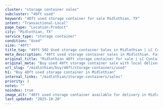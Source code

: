 ```yaml
---
cluster: "storage container sales"
subcluster: "40ft used"
keyword: "40ft used storage container for sale Midlothian, TX"
intent: "Transactional-Local"
page_type: "Location-Product"
city: "Midlothian, TX"
service_type: "storage container"
condition: "Used"
size: "40ft"
title_tag: "40ft 502 Used storage container Sales in Midlothian | LC Container"
meta_description: "40ft used storage container sales in Midlothian. Fast delivery, competitive pricing. Serving storage containers area. Quote ID: MSW. Call (214) 524-4168 for your free quote today."
original_title: "Midlothian 40ft storage container for sale | LC Container"
original_meta: "Buy used 40ft storage container sale with local delivery in Midlothian, TX. LC Container — local Since 2003. Request a fast quote today."
url_slug: "/midlothian/buy/40ft/storage-containers/used"
h1: "Buy 40ft used storage container in Midlothian"
internal_links: "/midlothian/storage-containers/sales"
priority: 3
notes: ""
noindex: true
image_alt: "40ft used storage container available for delivery in Midlothian"
last_updated: "2025-10-20"
---
```


<!-- TODO: Add unique city/inventory copy, images, and internal links here. -->
